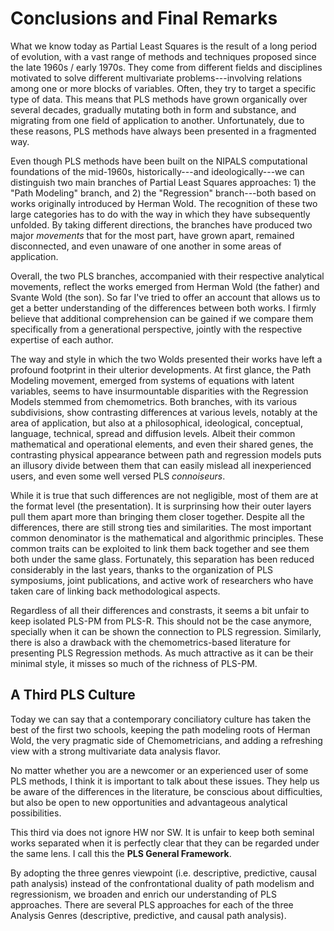 # Conclusions and Final Remarks

What we know today as Partial Least Squares is the result of a long period of evolution, with a vast range of methods and techniques proposed since the late 1960s / early 1970s. They come from different fields and disciplines motivated to solve different multivariate problems---involving relations among one or more blocks of variables. Often, they try to target a specific type of data. This means that PLS methods have grown organically over several decades, gradually mutating both in form and substance, and migrating from one field of application to another. Unfortunately, due to these reasons, PLS methods have always been presented in a fragmented way.

Even though PLS methods have been built on the NIPALS computational foundations of the mid-1960s, historically---and ideologically---we can distinguish two main branches of Partial Least Squares approaches: 1) the "Path Modeling" branch, and 2) the "Regression" branch---both based on works originally introduced by Herman Wold. The recognition of these two large categories has to do with the way in which they have subsequently unfolded. By taking different directions, the branches have produced two major _movements_ that for the most part, have grown apart, remained disconnected, and even unaware of one another in some areas of application. 

Overall, the two PLS branches, accompanied with their respective analytical movements, reflect the works emerged from Herman Wold (the father) and Svante Wold (the son). So far I've tried to offer an account that allows us to get a better understanding of the differences between both works. I firmly believe that additional comprehension can be gained if we compare them specifically from a generational perspective, jointly with the respective expertise of each author. 

The way and style in which the two Wolds presented their works have left a profound footprint in their ulterior developments. At first glance, the Path Modeling movement, emerged from systems of equations with latent variables, seems to have insurmountable disparities with the Regression Models stemmed from chemometrics. Both branches, with its various subdivisions, show contrasting differences at various levels, notably at the area of application, but also at a philosophical, ideological, conceptual, language, technical, spread and diffusion levels. Albeit their common mathematical and operational elements, and even their shared genes, the contrasting physical appearance between path and regression models puts an illusory divide between them that can easily mislead all inexperienced users, and even some well versed PLS _connoiseurs_.

While it is true that such differences are not negligible, most of them are at the format level (the presentation). It is surprinsing how their outer layers pull them apart more than bringing them closer together. Despite all the differences, there are still strong ties and similarities. The most important common denominator is the mathematical and algorithmic principles. These common traits can be exploited to link them back together and see them both under the same glass. Fortunately, this separation has been reduced considerably in the last years, thanks to the organization of PLS symposiums, joint publications, and active work of researchers who have taken care of linking back methodological aspects.

Regardless of all their differences and constrasts, it seems a bit unfair to keep isolated PLS-PM from PLS-R. This should not be the case anymore, specially when it can be shown the connection to PLS regression. Similarly, there is also a drawback with the chemometrics-based literature for presenting PLS Regression methods. As much attractive as it can be their minimal style, it misses so much of the richness of PLS-PM.


## A Third PLS Culture

Today we can say that a contemporary conciliatory culture has taken the best of the first two schools, keeping the path modeling roots of Herman Wold, the very pragmatic side of Chemometricians, and adding a refreshing view with a strong multivariate data analysis flavor. 

No matter whether you are a newcomer or an experienced user of some PLS methods, I think it is important to talk about these issues. They help us be aware of the differences in the literature, be conscious about difficulties, but also be open to new opportunities and advantageous analytical possibilities.

This third via does not ignore HW nor SW. It is unfair to keep both seminal works separated when it is perfectly clear that they can be regarded under the same lens. I call this the __PLS General Framework__.

By adopting the three genres viewpoint (i.e. descriptive, predictive, causal path analysis) instead of the confrontational duality of path modelism and regressionism, we broaden and enrich our understanding of PLS approaches. There are several PLS approaches for each of the three Analysis Genres (descriptive, predictive, and causal path analysis). 


